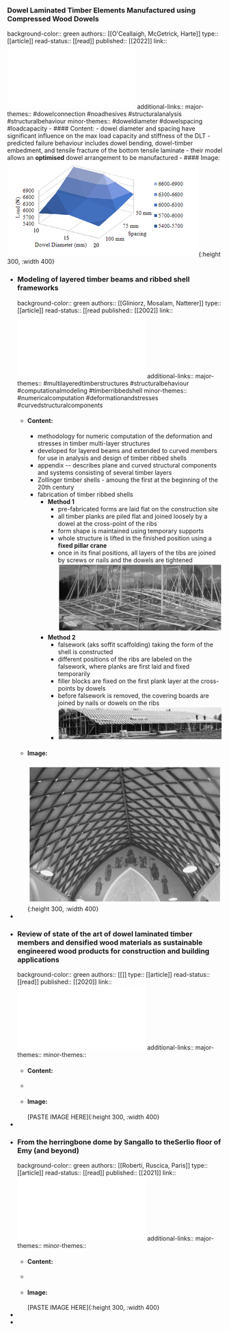 ### Dowel Laminated Timber Elements Manufactured using Compressed Wood Dowels
background-color:: green
authors:: [[O'Ceallaigh, McGetrick, Harte]]
type:: [[article]]
read-status:: [[read]]
published:: [[2022]] 
link:: ![OCeallaighetal.CERI2022DLT.pdf](../assets/OCeallaighetal.CERI2022DLT_1701260595120_0.pdf) 
additional-links::
major-themes:: #dowelconnection #noadhesives #structuralanalysis #structuralbehaviour 
minor-themes:: #doweldiameter #dowelspacing #loadcapacity
	- #### Content:
		- dowel diameter and spacing have significant influence on the max load capacity and stiffness of the DLT
		- predicted failure behaviour includes dowel bending, dowel-timber embedment, and tensile fracture of the bottom tensile laminate
		- their model allows an **optimised** dowel arrangement to be manufactured
	- #### Image:
	  ![image.png](../assets/image_1701272514842_0.png){:height 300, :width 400}
- ### Modeling of layered timber beams and ribbed shell frameworks
  background-color:: green
  authors:: [[Gliniorz, Mosalam, Natterer]] 
  type:: [[article]]
  read-status:: [[read 
  published:: [[2002]] 
  link:: ![1-s2.0-S1359836802000203-main.pdf](../assets/1-s2.0-S1359836802000203-main_1701261219877_0.pdf) 
  additional-links::
  major-themes:: #multilayeredtimberstructures #structuralbehaviour #computationalmodeling #timberribbedshell 
  minor-themes:: #numericalcomputation #deformationandstresses #curvedstructuralcomponents
	- #### Content:
		- methodology for numeric computation of the deformation and stresses in timber multi-layer structures
		- developed for layered beams and extended to curved members for use in analysis and design of timber ribbed shells
		- appendix -- describes plane and curved structural components and systems consisting of several timber layers
		- Zollinger timber shells - amoung the first at the beginning of the 20th century
		- fabrication of timber ribbed shells
			- **Method 1**
				- pre-fabricated forms are laid flat on the construction site
				- all timber planks are piled flat and joined loosely by a dowel at the cross-point of the ribs
				- form shape is maintained using temporary supports
				- whole structure is lifted in the finished position using a **fixed pillar crane**
				- once in its final positions, all layers of the tibs are joined by screws or nails and the dowels are tightened
				  ![image.png](../assets/image_1701275774389_0.png)
			- **Method 2**
				- falsework (aks soffit scaffolding) taking the form of the shell is constructed
				- different positions of the ribs are labeled on the falsework, where planks are first laid and fixed temporarily
				- filler blocks are fixed on the first plank layer at the cross-points by dowels
				- before falsework is removed, the covering boards are joined by nails or dowels on the ribs
				- ![image.png](../assets/image_1701275797019_0.png)
	- #### Image:
	  ![image.png](../assets/image_1701275438063_0.png){:height 300, :width 400}
-
- ### Review of state of the art of dowel laminated timber members and densified wood materials as sustainable engineered wood products for construction and building applications
  background-color:: green
  authors:: [[]]
  type:: [[article]]
  read-status:: [[read]]
  published:: [[2020]] 
  link:: ![1-s2.0-S2666165919300043-main.pdf](../assets/1-s2.0-S2666165919300043-main_1701261344821_0.pdf) 
  additional-links::
  major-themes::
  minor-themes::
	- #### Content:
	-
	- #### Image:
	  [PASTE IMAGE HERE]{:height 300, :width 400}
-
- ### From the herringbone dome by Sangallo to theSerlio floor of Emy (and beyond)
  background-color:: green
  authors:: [[Roberti, Ruscica, Paris]]
  type:: [[article]]
  read-status:: [[read]]
  published:: [[2021]] 
  link:: ![10.1515_cls-2021-0023.pdf](../assets/10.1515_cls-2021-0023_1701261545439_0.pdf) 
  additional-links::
  major-themes::
  minor-themes::
	- #### Content:
	-
	- #### Image:
	  [PASTE IMAGE HERE]{:height 300, :width 400}
-
-